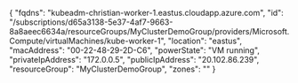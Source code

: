 {
  "fqdns": "kubeadm-christian-worker-1.eastus.cloudapp.azure.com",
  "id": "/subscriptions/d65a3138-5e37-4af7-9663-8a8aeec6634a/resourceGroups/MyClusterDemoGroup/providers/Microsoft.Compute/virtualMachines/kube-worker-1",
  "location": "eastus",
  "macAddress": "00-22-48-29-2D-C6",
  "powerState": "VM running",
  "privateIpAddress": "172.0.0.5",
  "publicIpAddress": "20.102.86.239",
  "resourceGroup": "MyClusterDemoGroup",
  "zones": ""
}
